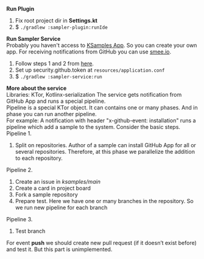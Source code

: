 **Run Plugin**
1. Fix root project dir in **Settings.kt**
1. $ `./gradlew :sampler-plugin:runIde`

**Run Sampler Service**  
Probably you haven't access to [KSamples App](https://github.com/settings/apps/kotlin-sample).
So you can create your own app. 
For receiving notifications from GitHub you can use [smee.io](https://smee.io/).

1. Follow steps 1 and 2 from [here](https://developer.github.com/apps/quickstart-guides/setting-up-your-development-environment).
1. Set up security.github.token at `resources/application.conf` 
1. $ `./gradlew :sampler-service:run`

**More about the service**  
Libraries: KTor, Kotlinx-serialization
The service gets notification from GitHub App and runs a special pipeline.  
Pipeline is a special KTor object. It can contains one or many phases. And in phase you can run another pipeline.  
For example: A notification with header "x-github-event: installation" runs a pipeline which add a sample to the system.
Consider the basic steps.  
Pipeline 1.

1. Split on repositories. Author of a sample can install GitHub App for all or several repositories.
Therefore, at this phase we parallelize the addition to each repository. 


Pipeline 2.

1. Create an issue in *ksamples/main*
2. Create a card in project board
3. Fork a sample repository
4. Prepare test. 
    Here we have one or many branches in the repository. So we run new pipeline for each branch

Pipeline 3.

1. Test branch

For event **push** we should create new pull request (if it doesn’t exist before) and test it. But this part is unimplemented.
